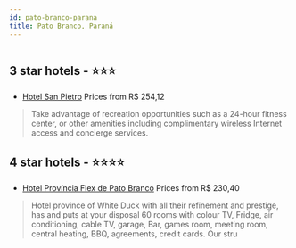 ```yaml
---
id: pato-branco-parana
title: Pato Branco, Paraná
---
```


<center><img src="https://novo-hu.s3.amazonaws.com/reservas/ota/prod/hotel/2074/hotel-provincia-flex-de-pato-branco-001_20180404175719.jpg" alt="" /></center>


##  3 star hotels - ⭐️⭐️⭐️

-    [Hotel San Pietro](https://us.hurb.com/hotels/pato-branco/hotel-san-pietro-JNP-JP098413?cmp=18055) Prices from R$ 254,12
   > Take advantage of recreation opportunities such as a 24-hour fitness center, or other amenities including complimentary wireless Internet access and concierge services.

##  4 star hotels - ⭐️⭐️⭐️⭐️

-    [Hotel Província Flex de Pato Branco](https://us.hurb.com/hotels/pato-branco/hotel-provincia-flex-de-pato-branco-OMN-1792?cmp=18055) Prices from R$ 230,40
   > Hotel province of White Duck with all their refinement and prestige, has and puts at your disposal 60 rooms with colour TV, Fridge, air conditioning, cable TV, garage, Bar, games room, meeting room, central heating, BBQ, agreements, credit cards.Our stru
